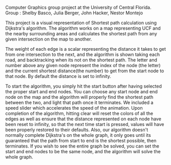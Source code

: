 Computer Graphics group project at the University of Central Florida.<br />
Group : Shelby Basco, Julia Berger, John Hacker, Nestor Montejo

This project is a visual representation of Shortest path calculation using Dijkstra's algorithm. 
The algorithm works on a map representing UCF and the nearby surrounding areas and calculates the shortest path from any given intersection on the map to another. 

The weight of each edge is a scalar representing the distance it takes to get from one intersection to the next, and the algorithm is shown taking each road, and backtracking when its not on the shortest path.
The letter and number above any given node represent the index of the node (the letter) and the current shortest distance(the number) to get from the start node to that node. By default the distance is set to infinity.

To start the algorithm, you simply hit the start button after having selected the proper start and end nodes. You can choose any start node and end node on the map and the algorithm will properly find the shortest 
path between the two, and light that path once it terminates. We included a speed slider which accelerates the speed of the animation. Upon completion of the algorithm, hitting clear will reset the colors of all 
the edges as well as ensure that the distance represented on each node have been reset to infinity, so that the next time start is pressed, values will have been properly restored to their defaults. Also, our algorithm
doesn't normally complete Dijkstra's on the whole graph, it only goes until its guaranteed that the path from start to end is the shortest possible, then terminates. If you wish to see the entire graph be solved,
you can set the start and end nodes to be the same node, and the algorithm will solve the whole graph.
